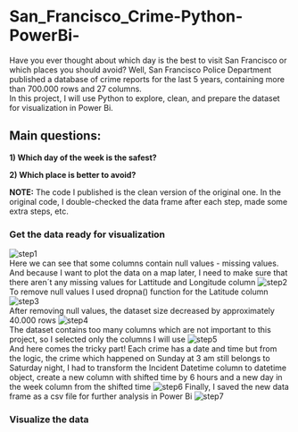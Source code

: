 # San_Francisco_Crime-Python-PowerBi-
Have you ever thought about which day is the best to visit San Francisco or which places you should avoid? Well, San Francisco Police Department published a database of crime reports for the last 5 years, containing more than 700.000 rows and 27 columns.
<br>In this project, I will use Python to explore, clean, and prepare the dataset for visualization in Power Bi.


## Main questions:
**1) Which day of the week is the safest?** <br>

**2) Which place is better to avoid?**

**NOTE:** The code I published is the clean version of the original one. In the original code, I double-checked the data frame after each step, made some extra steps, etc.



### Get the data ready for visualization <br>
![step1](https://github.com/Bzeorge/San_Francisco_Crime-Python-PowerBi-/assets/74241688/405b46d4-d704-4226-a446-aba6efe52cc5)<br>
Here we can see that some columns contain null values - missing values. And because I want to plot the data on a map later, I need to make sure that there aren´t any missing values for Lattitude and Longitude column 
![step2](https://github.com/Bzeorge/San_Francisco_Crime-Python-PowerBi-/assets/74241688/f0ea5b2d-8b1b-4af1-9c0a-7fc025409dfc)<br>
To remove null values I used dropna() function for the Latitude column 
![step3](https://github.com/Bzeorge/San_Francisco_Crime-Python-PowerBi-/assets/74241688/da80dc5e-de5b-441a-b86a-4947e7ee2185)<br>
After removing null values, the dataset size decreased by approximately 40.000 rows
![step4](https://github.com/Bzeorge/San_Francisco_Crime-Python-PowerBi-/assets/74241688/f162bc66-a6e2-49e2-bf00-6871b3d05886)<br>
The dataset contains too many columns which are not important to this project, so I selected only the columns I will use
![step5](https://github.com/Bzeorge/San_Francisco_Crime-Python-PowerBi-/assets/74241688/80118f8b-39f6-4706-b49d-891bb25c913a)<br>
And here comes the tricky part! Each crime has a date and time but from the logic, the crime which happened on Sunday at 3 am still belongs to Saturday night, I had to transform the Incident Datetime column to datetime object, create a new column with shifted time by 6 hours and a new day in the week column from the shifted time
![step6](https://github.com/Bzeorge/San_Francisco_Crime-Python-PowerBi-/assets/74241688/77736840-2d03-42c3-a572-ce9de75107d1)
Finally, I saved the new data frame as a csv file for further analysis in Power Bi
![step7](https://github.com/Bzeorge/San_Francisco_Crime-Python-PowerBi-/assets/74241688/0c02f92c-91e1-4687-b80c-be57e2c74617)

### Visualize the data





